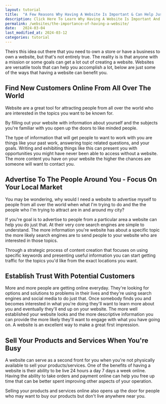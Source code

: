 ```yaml
---
layout: tutorial
title:  "A Few Reasons Why Having A Website Is Important & Can Help Just About Anyone"
description: Click Here To Learn Why Having A Website Is Important And How It Can Help You Start A Business, Improve The One You Already Have, or aid you in Your Passions
permalink: /websites/the-importance-of-having-a-website/
date:   2024-03-04
last_modified_at: 2024-03-12
categories: tutorial
---
```

Theirs this idea out there that you need to own a store or have a business to own a website, but that's not entirely true. The reality is is that anyone with a mission or some goals can get a lot out of creating a website. Websites are versatile tools that can help you accomplish a lot, below are just some of the ways that having a website can benefit you.

## Find New Customers Online From All Over The World
Website are a great tool for attracting people from all over the world who are interested in the topics you want to be known for.

By filling out your website with information about yourself and the subjects you're familiar with you open up the doors to like minded people.  

The type of information that will get people to want to work with you are things like your past work, answering topic related questions, and your goals. Writing and exhibiting things like this can present you with opportunities you might have never been able to access without a website. The more content you have on your website the higher the chances are someone will want to contact you.

## Advertise To The People Around You - Focus On Your Local Market
You may be wondering, why would I need a website to advertise myself to people from all over the world when what I'm trying to do and the the people who I'm trying to attract are in and around my city? 

If you're goal is to advertise to people from a particular area a website can help you do just that. At their very core search engines are simple to understand. The more information you're website has about a specific topic the more likely search engines are to send people to your website who are interested in those topics. 

Through a strategic process of content creation that focuses on using specific keywords and presenting useful information you can start getting traffic for the topics you'd like from the exact locations you want. 
 
## Establish Trust With Potential Customers 
More and more people are getting online everyday. They're looking for options and solutions to problems in their lives and they're using search engines and social media to do just that. Once somebody finds you and becomes interested in what you're doing they'll want to learn more about you and eventually they'll end up on your website. The more well established your website looks and the more descriptive information you can provide the more likely they'll want to engage with what you have going on. A website is an excellent way to make a great first impression. 

## Sell Your Products and Services When You're Busy
A website can serve as a second front for you when you're not physically available to sell your products/services. One of the benefits of having a website is their ability to be live 24 hours a day 7 days a week online. Having the ability to take orders and payment online can help you free up time that can be better spent improving other aspects of your operation.

Selling your products and services online also opens up the door for people who may want to buy our products but don't live anywhere near you. 